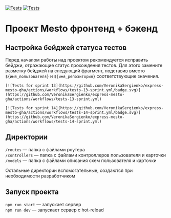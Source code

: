 [![Tests](https://github.com/VeronikaSergienko/express-mesto-gha/actions/workflows/tests-13-sprint.yml/badge.svg)](https://github.com/VeronikaSergienko/express-mesto-gha/actions/workflows/tests-13-sprint.yml) [![Tests](https://github.com/VeronikaSergienko/express-mesto-gha/actions/workflows/tests-14-sprint.yml/badge.svg)](https://github.com/VeronikaSergienko/express-mesto-gha/actions/workflows/tests-14-sprint.yml)
# Проект Mesto фронтенд + бэкенд



## Настройка бейджей статуса тестов
Перед началом работы над проектом рекомендуется исправить бейджи, отражающие статус прохождения тестов.
Для этого замените разметку бейджей на следующий фрагмент, подставив вместо `${имя_пользователя}` и `${имя_репозитория}` соответствующие значения.

```
[![Tests for sprint 13](https://github.com/VeronikaSergienko/express-mesto-gha/actions/workflows/tests-13-sprint.yml/badge.svg)](https://github.com/VeronikaSergienko/express-mesto-gha/actions/workflows/tests-13-sprint.yml) 

[![Tests for sprint 14](https://github.com/VeronikaSergienko/express-mesto-gha/actions/workflows/tests-14-sprint.yml/badge.svg)](https://github.com/VeronikaSergienko/express-mesto-gha/actions/workflows/tests-14-sprint.yml)
```


## Директории

`/routes` — папка с файлами роутера  
`/controllers` — папка с файлами контроллеров пользователя и карточки   
`/models` — папка с файлами описания схем пользователя и карточки  
  
Остальные директории вспомогательные, создаются при необходимости разработчиком

## Запуск проекта

`npm run start` — запускает сервер   
`npm run dev` — запускает сервер с hot-reload
